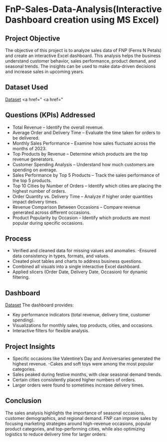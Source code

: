 # FnP-Sales-Data-Analysis(Interactive Dashboard creation using MS Excel)
## Project Objective
The objective of this project is to analyze sales data of FNP (Ferns N Petals) and create an interactive Excel dashboard.
This analysis helps the business understand customer behavior, sales performance, product demand, and seasonal trends. The insights can be used to make data-driven decisions and increase sales in upcoming years.

## Dataset Used
<a href="https://github.com/IrshitaSapru25/FnP-Sales-Analysis/blob/main/customers.csv">Dataset</a>
<a href="
<a href="

## Questions (KPIs) Addressed
- Total Revenue – Identify the overall revenue.
- Average Order and Delivery Time – Evaluate the time taken for orders to be delivered.
- Monthly Sales Performance – Examine how sales fluctuate across the months of 2023.
- Top Products by Revenue – Determine which products are the top revenue generators.
- Customer Spending Analysis – Understand how much customers are spending on average.
- Sales Performance by Top 5 Products – Track the sales performance of the top 5 products.
- Top 10 Cities by Number of Orders – Identify which cities are placing the highest number of orders.
- Order Quantity vs. Delivery Time – Analyze if higher order quantities impact delivery times.
- Revenue Comparison Between Occasions – Compare revenue generated across different occasions.
- Product Popularity by Occasion – Identify which products are most popular during specific occasions.

## Process
- Verified and cleaned data for missing values and anomalies.
-Ensured data consistency in types, formats, and values.
- Created pivot tables and charts to address business questions.
- Combined all visuals into a single interactive Excel dashboard.
- Applied slicers (Order Date, Delivery Date, Occasion) for dynamic filtering.

## Dashboard
<a href="https://github.com/IrshitaSapru25/FnP-Sales-Analysis/blob/main/fnp%20dashboard%20ss.png">Dataset</a>
The dashboard provides:
- Key performance indicators (total revenue, delivery time, customer spending).
- Visualizations for monthly sales, top products, cities, and occasions.
- Interactive filters for flexible analysis.

## Project Insights
- Specific occasions like Valentine’s Day and Anniversaries generated the highest revenue.
-Cakes and soft toys were among the most popular categories.
- Sales peaked during festive months, with clear seasonal demand trends.
- Certain cities consistently placed higher numbers of orders.
- Larger orders were found to sometimes increase delivery times.

## Conclusion
The sales analysis highlights the importance of seasonal occasions, customer demographics, and regional demand.
FNP can improve sales by focusing marketing strategies around high-revenue occasions, popular product categories, and top-performing cities, while also optimizing logistics to reduce delivery time for larger orders.

